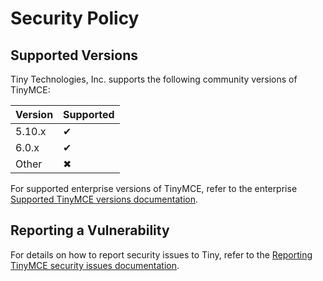 # Security Policy

## Supported Versions

Tiny Technologies, Inc. supports the following community versions of TinyMCE:

| Version | Supported                      |
| ------- | ------------------------------ |
| 5.10.x  | &#10004;                       |
| 6.0.x    | &#10004;                       |
| Other   | &#10006;                       |

For supported enterprise versions of TinyMCE, refer to the enterprise [Supported TinyMCE versions documentation](https://www.tiny.cloud/docs/tinymce/6/support.html#supportedversionsandplatforms).

## Reporting a Vulnerability

For details on how to report security issues to Tiny, refer to the [Reporting TinyMCE security issues documentation](https://www.tiny.cloud/docs/tinymce/6/security.html#reportingtinymcesecurityissues).
